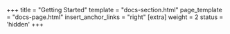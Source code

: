 +++
title = "Getting Started"
template = "docs-section.html"
page_template = "docs-page.html"
insert_anchor_links = "right"
[extra]
weight = 2
status = 'hidden'
+++
